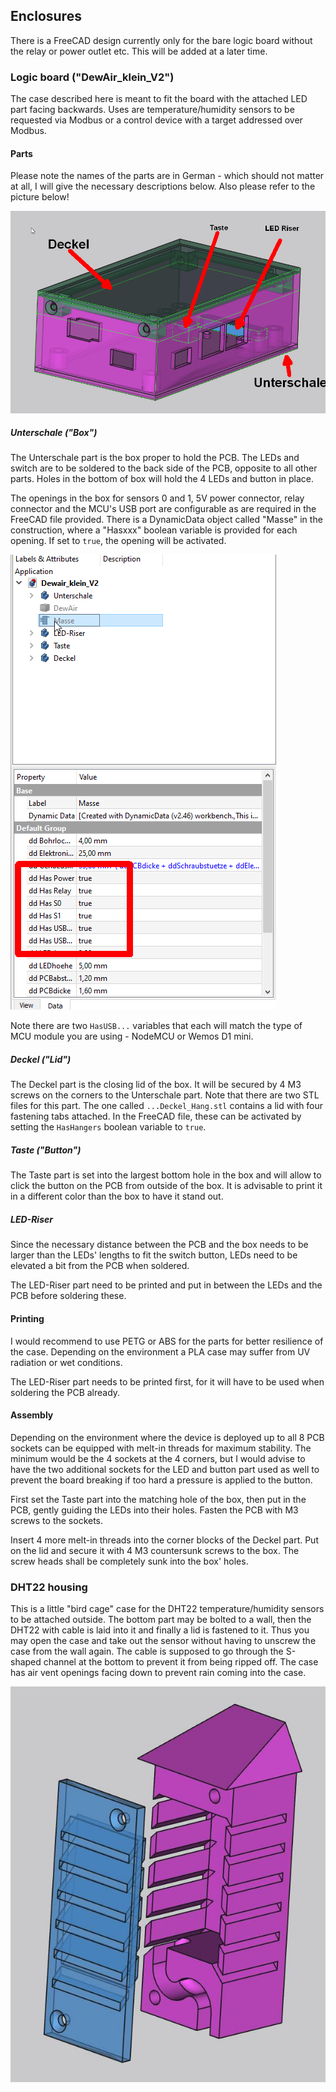 ## Enclosures

There is a FreeCAD design currently only for the bare logic board without the relay or power outlet etc. This will be added at a later time.

### Logic board ("DewAir_klein_V2")

The case described here is meant to fit the board with the attached LED part facing backwards. Uses are temperature/humidity sensors to be requested via Modbus or a control device with a target addressed over Modbus. 

#### Parts

Please note the names of the parts are in German - which should not matter at all, I will give the necessary descriptions below.
Also please refer to the picture below!

<img src=https://github.com/Miq1/DewAir/blob/master/Extras/Enclosure/DewAirCAD.png alt="Parts overview">

##### Unterschale ("Box")

The Unterschale part is the box proper to hold the PCB. The LEDs and switch are to be soldered to the back side of the PCB, opposite to all other parts.
Holes in the bottom of box will hold the 4 LEDs and button in place.

The openings in the box for sensors 0 and 1, 5V power connector, relay connector and the MCU's USB port are configurable as are required in the FreeCAD file provided.
There is a DynamicData object called "Masse" in the construction, where a "Hasxxx" boolean variable is provided for each opening.
If set to ``true``, the opening will be activated.

<img src=https://github.com/Miq1/DewAir/blob/master/Extras/Enclosure/SelectOpenings.png alt="Openings selection">

Note there are two ``HasUSB...`` variables that each will match the type of MCU module you are using - NodeMCU or Wemos D1 mini.

##### Deckel ("Lid")

The Deckel part is the closing lid of the box. It will be secured by 4 M3 screws on the corners to the Unterschale part.
Note that there are two STL files for this part. The one called ``...Deckel_Hang.stl`` contains a lid with four fastening tabs attached. 
In the FreeCAD file, these can be activated by setting the ``HasHangers`` boolean variable to ``true``.

##### Taste ("Button")

The Taste part is set into the largest bottom hole in the box and will allow to click the button on the PCB from outside of the box.
It is advisable to print it in a different color than the box to have it stand out.

##### LED-Riser

Since the necessary distance between the PCB and the box needs to be larger than the LEDs' lengths to fit the switch button, LEDs need to be elevated a bit from the PCB when soldered.

The LED-Riser part need to be printed and put in between the LEDs and the PCB before soldering these.

#### Printing

I would recommend to use PETG or ABS for the parts for better resilience of the case. Depending on the environment a PLA case may suffer from UV radiation or wet conditions.

The LED-Riser part needs to be printed first, for it will have to be used when soldering the PCB already.

#### Assembly

Depending on the environment where the device is deployed up to all 8 PCB sockets can be equipped with melt-in threads for maximum stability. 
The minimum would be the 4 sockets at the 4 corners, but I would advise to have the two additional sockets for the LED and button part used as well to prevent the board breaking if too hard a pressure is applied to the button.

First set the Taste part into the matching hole of the box, then put in the PCB, gently guiding the LEDs into their holes.
Fasten the PCB with M3 screws to the sockets.

Insert 4 more melt-in threads into the corner blocks of the Deckel part. Put on the lid and secure it with 4 M3 countersunk screws to the box. The screw heads shall be completely sunk into the box' holes.

### DHT22 housing

This is a little "bird cage" case for the DHT22 temperature/humidity sensors to be attached outside. 
The bottom part may be bolted to a wall, then the DHT22 with cable is laid into it and finally a lid is fastened to it.
Thus you may open the case and take out the sensor without having to unscrew the case from the wall again.
The cable is supposed to go through the S-shaped channel at the bottom to prevent it from being ripped off.
The case has air vent openings facing down to prevent rain coming into the case.

<img src=https://github.com/Miq1/DewAir/blob/master/Extras/Enclosure/Sensor.jpg alt="Sensor case">